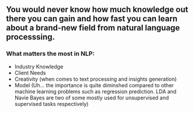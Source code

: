 ## You would never know how much knowledge out there you can gain and how fast you can learn about a brand-new field from natural language processsing.

### What matters the most in NLP:

* Industry Knowledge
* Client Needs
* Creativity (when comes to text processing and insights generation)
* Model (Uh... the importance is quite diminshed compared to other machine learning problems such as regression prediction. LDA and Navie Bayes are two of some mostly used for unsupervised and supervised tasks respectively)


